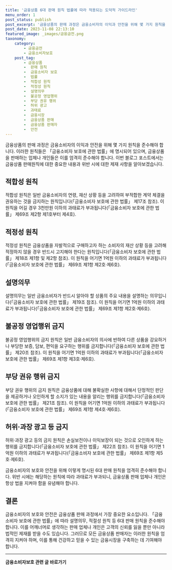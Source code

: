 ```yaml
---
title: '금융상품 6대 판매 원칙 법률에 따라 적용되는 도덕적 가이드라인'
menu_order: 1
post_status: publish
post_excerpt: '금융상품의 판매 과정은 금융소비자의 이익과 안전을 위해 몇 가지 원칙을 준수해야 합니다. 이러한 원칙들은  금융소비자 보호에 관한 법률 에 명시되어 있으며, 금융상품을 판매하는 업체나 개인들은 이를 엄격히 준수해야 합니다. 이번 블로그 포스트에서는 금융상품 판매원칙에 대한 중요한 내용과 위반 시에 대한 제재 사항을 알아보겠습니다.'
post_date: 2023-11-08 22:13:10
featured_image: _images/금융금전.png
taxonomy:
    category:
        - 금융금전
        - 금융소비자보호
    post_tag:
        - 금융상품
        -  판매 원칙
        -  금융소비자 보호
        -  법률
        -  적합성 원칙
        -  적정성 원칙
        -  설명의무
        -  불공정 영업행위
        -  부당 권유 행위
        -  허위 광고
        -  과태료
        -  금융시장
        -  금융상품 판매
        -  금융상품 판매자
        -  안전
---
```



금융상품의 판매 과정은 금융소비자의 이익과 안전을 위해 몇 가지 원칙을 준수해야 합니다. 이러한 원칙들은 「금융소비자 보호에 관한 법률」에 명시되어 있으며, 금융상품을 판매하는 업체나 개인들은 이를 엄격히 준수해야 합니다. 이번 블로그 포스트에서는 금융상품 판매원칙에 대한 중요한 내용과 위반 시에 대한 제재 사항을 알아보겠습니다.

## 적합성 원칙

적합성 원칙은 일반 금융소비자의 연령, 재산 상황 등을 고려하여 부적합한 계약 체결을 권유하는 것을 금지하는 원칙입니다(「금융소비자 보호에 관한 법률」 제17조 참조). 이 원칙을 어길 경우 3천만원 이하의 과태료가 부과됩니다(「금융소비자 보호에 관한 법률」 제69조 제2항 제1호부터 제4호).

## 적정성 원칙

적정성 원칙은 금융상품을 자발적으로 구매하고자 하는 소비자의 재산 상황 등을 고려해 적정하지 않을 경우 반드시 고지해야 한다는 원칙입니다(「금융소비자 보호에 관한 법률」 제18조 제1항 및 제2항 참조). 이 원칙을 어기면 1억원 이하의 과태료가 부과됩니다(「금융소비자 보호에 관한 법률」 제69조 제1항 제2호·제6호).

## 설명의무

설명의무는 일반 금융소비자가 반드시 알아야 할 상품의 주요 내용을 설명하는 의무입니다(「금융소비자 보호에 관한 법률」 제19조 참조). 이 원칙을 어기면 1억원 이하의 과태료가 부과됩니다(「금융소비자 보호에 관한 법률」 제69조 제1항 제2호·제6호).

## 불공정 영업행위 금지

불공정 영업행위의 금지 원칙은 일반 금융소비자의 의사에 반하여 다른 상품을 강요하거나 부당한 보증, 담보, 편익을 요구하는 행위를 금지합니다(「금융소비자 보호에 관한 법률」 제20조 참조). 이 원칙을 어기면 1억원 이하의 과태료가 부과됩니다(「금융소비자 보호에 관한 법률」 제69조 제1항 제3호·제6호).

## 부당 권유 행위 금지

부당 권유 행위의 금지 원칙은 금융상품에 대해 불확실한 사항에 대해서 단정적인 판단을 제공하거나 오인하게 할 소지가 있는 내용을 알리는 행위를 금지합니다(「금융소비자 보호에 관한 법률」 제21조 참조). 이 원칙을 어기면 1억원 이하의 과태료가 부과됩니다(「금융소비자 보호에 관한 법률」 제69조 제1항 제4호·제6호).

## 허위·과장 광고 등 금지

허위·과장 광고 등의 금지 원칙은 손실보전이나 이익보장이 되는 것으로 오인하게 하는 행위를 금지합니다(「금융소비자 보호에 관한 법률」 제22조 참조). 이 원칙을 어기면 1억원 이하의 과태료가 부과됩니다(「금융소비자 보호에 관한 법률」 제69조 제1항 제5호·제6호).

금융소비자의 보호와 안전을 위해 이렇게 명시된 6대 판매 원칙을 엄격히 준수해야 합니다. 위반 시에는 해당하는 원칙에 따라 과태료가 부과되니, 금융상품 판매 업체나 개인은 항상 법을 지켜야 함을 유념해야 합니다.

## 결론

금융소비자의 보호와 안전은 금융상품 판매 과정에서 가장 중요한 요소입니다. 「금융소비자 보호에 관한 법률」에 따라 설명의무, 적절성 원칙 등 6대 판매 원칙을 준수해야 합니다. 이를 어깨너머로 생각하는 판매 업체나 개인은 고객의 신뢰를 잃을 뿐만 아니라 법적인 제재를 받을 수도 있습니다. 그러므로 모든 금융상품 판매자는 이러한 원칙을 엄격히 지켜야 하며, 이를 통해 건강하고 믿을 수 있는 금융시장을 구축하는 데 기여해야 합니다.
<!-- wp:separator -->
<hr class="wp-block-separator has-alpha-channel-opacity"/>
<!-- /wp:separator -->

<!-- wp:group {"backgroundColor":"base","layout":{"type":"constrained"}} -->
<div class="wp-block-group has-base-background-color has-background"><!-- wp:paragraph {"align":"center","fontSize":"medium"} -->
<p class="has-text-align-center has-large-font-size"><strong>금융소비자보호 관련 글 바로가기</strong></p>
<!-- /wp:paragraph -->


<!-- wp:latest-posts
{"categories":[{"id":12706,"count":19,"description":"","link":"https://uknowlaw.com/category/%ea%b8%88%ec%9c%b5%ec%86%8c%eb%b9%84%ec%9e%90%eb%b3%b4%ed%98%b8/","name":"금융소비자보호","slug":"금융소비자보호","taxonomy":"category","parent":0,"meta":[],"_links":{"self":[{"href":"https://uknowlaw.com/wp-json/wp/v2/categories/12706"}],"collection":[{"href":"https://uknowlaw.com/wp-json/wp/v2/categories"}],"about":[{"href":"https://uknowlaw.com/wp-json/wp/v2/taxonomies/category"}],"wp:post_type":[{"href":"https://uknowlaw.com/wp-json/wp/v2/posts?categories=12706"}],"curies":[{"name":"wp","href":"https://api.w.org/{rel}","templated":true}]}}]} /--></div>
<!-- /wp:group -->